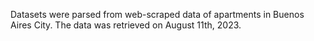 Datasets were parsed from web-scraped data of apartments in Buenos Aires City. The data was retrieved on August 11th, 2023.
